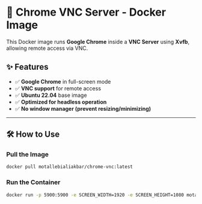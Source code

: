 # 🚀 Chrome VNC Server - Docker Image  

This Docker image runs **Google Chrome** inside a **VNC Server** using **Xvfb**, allowing remote access via VNC.  

## ✨ Features
- ✅ **Google Chrome** in full-screen mode  
- ✅ **VNC support** for remote access  
- ✅ **Ubuntu 22.04** base image  
- ✅ **Optimized for headless operation**  
- ✅ **No window manager (prevent resizing/minimizing)**  

---

## 🛠 How to Use  

### **Pull the Image**  
```bash
docker pull motallebialiakbar/chrome-vnc:latest
```

### **Run the Container**  
```bash
docker run -p 5900:5900 -e SCREEN_WIDTH=1920 -e SCREEN_HEIGHT=1080 motallebialiakbar/chrome-vnc:latest
```
